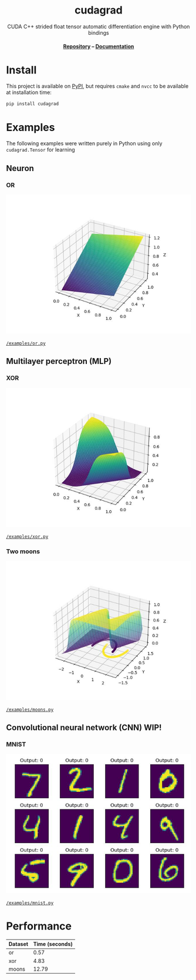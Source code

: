<div align="center">
<h1>
    <div>cudagrad</div>
</h1>

CUDA C++ strided float tensor automatic differentiation engine with Python bindings

<h4>
    <div>
        <a href='https://github.com/yrmo/cudagrad'>Repository</a> – <a href='./Tensor.ipynb'>Documentation</a>
    </div>
</h4>
</div>

# Install

This project is available on [PyPI](https://pypi.org/project/cudagrad/), but requires `cmake` and `nvcc` to be available at installation time:

```
pip install cudagrad
```

# Examples

The following examples were written purely in Python using only `cudagrad.Tensor` for learning

## Neuron

### OR

![](examples/plots/or-3d.jpg)

[`/examples/or.py`](https://github.com/yrmo/cudagrad/blob/main/examples/or.py)

## Multilayer perceptron (MLP)

### XOR

![](examples/plots/xor-3d.jpg)

[`/examples/xor.py`](https://github.com/yrmo/cudagrad/blob/main/examples/xor.py)

### Two moons

![](examples/plots/moons-3d.jpg)

[`/examples/moons.py`](https://github.com/yrmo/cudagrad/blob/main/examples/moons.py)

## Convolutional neural network (CNN) WIP!

### MNIST

![](examples/plots/mnist-grid.jpg)

[`/examples/mnist.py`](https://github.com/yrmo/cudagrad/blob/main/examples/mnist.py)

# Performance

| Dataset | Time (seconds) |
|---------|----------------|
| or | 0.57 |
| xor | 4.83 |
| moons | 12.79 |
